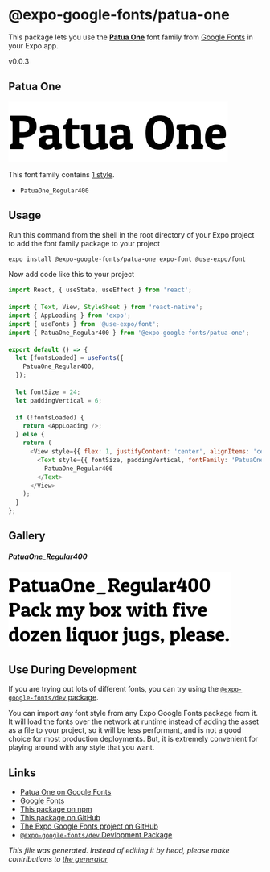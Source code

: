 # @expo-google-fonts/patua-one

This package lets you use the [**Patua One**](https://fonts.google.com/specimen/Patua+One) font family from [Google Fonts](https://fonts.google.com/) in your Expo app.

v0.0.3

## Patua One

![Patua One](./font-family.png)

This font family contains [1 style](#gallery).

- `PatuaOne_Regular400`

## Usage

Run this command from the shell in the root directory of your Expo project to add the font family package to your project
```sh
expo install @expo-google-fonts/patua-one expo-font @use-expo/font
```

Now add code like this to your project
```js
import React, { useState, useEffect } from 'react';

import { Text, View, StyleSheet } from 'react-native';
import { AppLoading } from 'expo';
import { useFonts } from '@use-expo/font';
import { PatuaOne_Regular400 } from '@expo-google-fonts/patua-one';

export default () => {
  let [fontsLoaded] = useFonts({
    PatuaOne_Regular400,
  });

  let fontSize = 24;
  let paddingVertical = 6;

  if (!fontsLoaded) {
    return <AppLoading />;
  } else {
    return (
      <View style={{ flex: 1, justifyContent: 'center', alignItems: 'center' }}>
        <Text style={{ fontSize, paddingVertical, fontFamily: 'PatuaOne_Regular400' }}>
          PatuaOne_Regular400
        </Text>
      </View>
    );
  }
};

```

## Gallery

##### PatuaOne_Regular400
![PatuaOne_Regular400](./b23d7030cb223723e1ea6fe64ca5799ae86a5c9c7d7343dfce539e574a5004d0.ttf.png)


## Use During Development

If you are trying out lots of different fonts, you can try using the [`@expo-google-fonts/dev` package](https://www.npmjs.com/package/@expo-google-fonts/dev).

You can import *any* font style from any Expo Google Fonts package from it. It will load the fonts
over the network at runtime instead of adding the asset as a file to your project, so it will be 
less performant, and is not a good choice for most production deployments. But, it is extremely convenient
for playing around with any style that you want.

## Links

- [Patua One on Google Fonts](https://fonts.google.com/specimen/Patua+One)
- [Google Fonts](https://fonts.google.com/)
- [This package on npm](https://www.npmjs.com/package/@expo-google-fonts/patua-one)
- [This package on GitHub](https://github.com/expo/google-fonts/tree/master/font-packages/patua-one)
- [The Expo Google Fonts project on GitHub](https://github.com/expo/google-fonts)
- [`@expo-google-fonts/dev` Devlopment Package](https://github.com/expo/google-fonts/tree/master/font-packages/dev)


*This file was generated. Instead of editing it by head, please make contributions to [the generator](https://github.com/expo/google-fonts/tree/master/packages/generator)*
